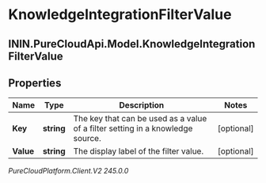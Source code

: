 # KnowledgeIntegrationFilterValue

## ININ.PureCloudApi.Model.KnowledgeIntegrationFilterValue

## Properties

|Name | Type | Description | Notes|
|------------ | ------------- | ------------- | -------------|
| **Key** | **string** | The key that can be used as a value of a filter setting in a knowledge source. | [optional] |
| **Value** | **string** | The display label of the filter value. | [optional] |



_PureCloudPlatform.Client.V2 245.0.0_
